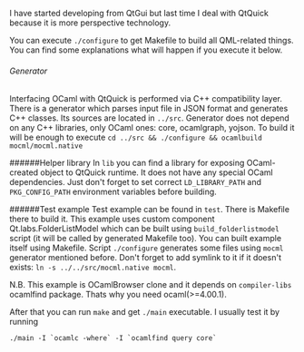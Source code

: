 I have started developing from QtGui but last time I deal with QtQuick because 
it is more perspective technology.

You can execute `./configure` to get Makefile to build all QML-related things.
You can find some explanations what will happen if you execute it below.

###### Generator
Interfacing OCaml with QtQuick is performed via C++ compatibility layer. There
is a generator which parses input file in JSON format and generates C++ 
classes. Its sources are located in `../src`. Generator does not depend on any 
C++ libraries, only OCaml ones: core, ocamlgraph, yojson. To build it will be 
enough to execute 
`cd ../src && ./configure && ocamlbuild mocml/mocml.native`

######Helper library
In `lib` you can find a library for exposing OCaml-created object to QtQuick 
runtime. It does not have any special OCaml dependencies. Just don't forget to 
set correct `LD_LIBRARY_PATH` and `PKG_CONFIG_PATH` environment variables
before building.

######Test example
Test example can be found in `test`. There is Makefile there to build it. 
This example uses custom component Qt.labs.FolderListModel which can be built 
using `build_folderlistmodel` script (it will be called by generated Makefile 
too). You can built example itself using 
Makefile. Script `./configure` generates some files using `mocml` generator 
mentioned before. Don't forget to add symlink to it if it doesn't exists: 
  `ln -s ../../src/mocml.native mocml`.

N.B. This example is OCamlBrowser clone and it depends on `compiler-libs` 
ocamlfind package. Thats why you need ocaml(>=4.00.1).

After that you can run `make` and get `./main` executable. I usually test it by 
running 

    ./main -I `ocamlc -where` -I `ocamlfind query core`


